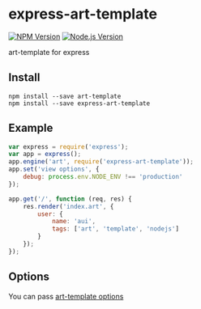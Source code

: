 # express-art-template

[![NPM Version](https://img.shields.io/npm/v/express-art-template.svg)](https://npmjs.org/package/express-art-template)
[![Node.js Version](https://img.shields.io/node/v/express-art-template.svg)](http://nodejs.org/download/)

art-template for express

## Install

```shell
npm install --save art-template
npm install --save express-art-template
```

## Example

```js
var express = require('express');
var app = express();
app.engine('art', require('express-art-template'));
app.set('view options', {
    debug: process.env.NODE_ENV !== 'production'
});

app.get('/', function (req, res) {
    res.render('index.art', {
        user: {
            name: 'aui',
            tags: ['art', 'template', 'nodejs']
        }
    });
});
```

## Options

You can pass [art-template options](https://github.com/aui/art-template)